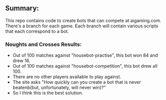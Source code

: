 ## Summary:
This repo contains code to create bots that can compete at aigaming.com.   
There's a branch for each game. Each branch will contain various scripts that each correspond to a bot.

### Noughts and Crosses Results:

- Out of 100 matches against "housebot-practise", this bot won 84 and drew 16.   
- Out of 100 matches against "housebot-competition", this bot drew all 100.   
- There are no other players available to play against.   
- The site asks "How quickly can you create a bot that is never beatenb(but, unfortunately, will never win)?"   
- So I think this is the best solution.   
